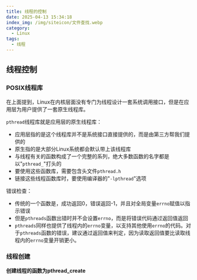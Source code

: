 ```yaml
---
title: 线程的控制
date: 2025-04-13 15:34:18
index_img: /img/siteicon/文件查找.webp
category:
  - Linux
tags:
  - 线程
---
```


## 线程控制

### POSIX线程库

在上面提到，Linux在内核层面没有专门为线程设计一套系统调用接口，但是在应用层为用户提供了一套原生线程库。

`pthread`线程库就是应用层的原生线程库：

- 应用层指的是这个线程库并不是系统接口直接提供的，而是由第三方帮我们提供的
- 原生指的是大部分Linux系统都会默认带上该线程库
- 与线程有关的函数构成了一个完整的系列，绝大多数函数的名字都是以"`pthread_`"打头的
- 要使用这些函数库，需要包含头文件`pthread.h`
- 链接这些线程函数库时，要使用编译器的"`-lpthread`"选项

错误检查：

- 传统的一个函数是，成功返回0，错误返回-1，并且对全局变量`errno`赋值以指示错误
- 但是`pthreads`函数出错时并不会设置`errno`，而是将错误代码通过返回值返回
- `pthreads`同样也提供了线程内的`errno`变量，以支持其他使用`errno`的代码。对于`pthreads`函数的错误，建议通过返回值来判定，因为读取返回值要比读取线程内的`errno`变量开销更小。

### 线程创建

**创建线程的函数为pthread_create**
